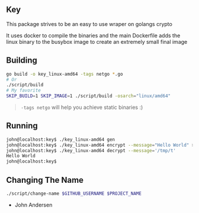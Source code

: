 Key
---

This package strives to be an easy to use wraper on golangs crypto

It uses docker to compile the binaries and the main Dockerfile adds the linux
binary to the busybox image to create an extremely small final image

Building
---

```bash
go build -o key_linux-amd64 -tags netgo *.go
# Or
./script/build
# My favorite
SKIP_BUILD=1 SKIP_IMAGE=1 ./script/build -osarch="linux/amd64"
```
> `-tags netgo` will help you achieve static binaries :)

Running
---

```bash
john@localhost:key$ ./key_linux-amd64 gen
john@localhost:key$ ./key_linux-amd64 encrypt --message="Hello World" > /tmp/t
john@localhost:key$ ./key_linux-amd64 decrypt --message='/tmp/t'
Hello World
john@localhost:key$

```

Changing The Name
---

```bash
./script/change-name $GITHUB_USERNAME $PROJECT_NAME
```


- John Andersen
